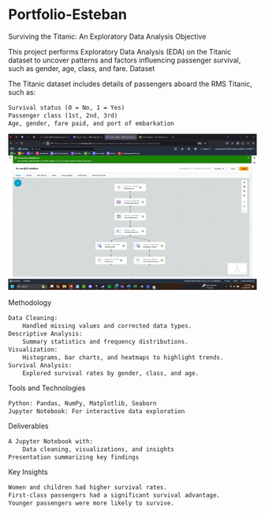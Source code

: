 # Portfolio-Esteban
Surviving the Titanic: An Exploratory Data Analysis
Objective

This project performs Exploratory Data Analysis (EDA) on the Titanic dataset to uncover patterns and factors influencing passenger survival, such as gender, age, class, and fare.
Dataset

The Titanic dataset includes details of passengers aboard the RMS Titanic, such as:

    Survival status (0 = No, 1 = Yes)
    Passenger class (1st, 2nd, 3rd)
    Age, gender, fare paid, and port of embarkation

![screenshots/Picture1.png](https://github.com/jrz0497/Portfolio-Esteban/blob/bee693b6dea8fdd362f4cf5d3964b025bad40582/Screenshots/Picture1.png)

Methodology

    Data Cleaning:
        Handled missing values and corrected data types.
    Descriptive Analysis:
        Summary statistics and frequency distributions.
    Visualization:
        Histograms, bar charts, and heatmaps to highlight trends.
    Survival Analysis:
        Explored survival rates by gender, class, and age.

Tools and Technologies

    Python: Pandas, NumPy, Matplotlib, Seaborn
    Jupyter Notebook: For interactive data exploration

Deliverables

    A Jupyter Notebook with:
        Data cleaning, visualizations, and insights
    Presentation summarizing key findings

Key Insights

    Women and children had higher survival rates.
    First-class passengers had a significant survival advantage.
    Younger passengers were more likely to survive.
